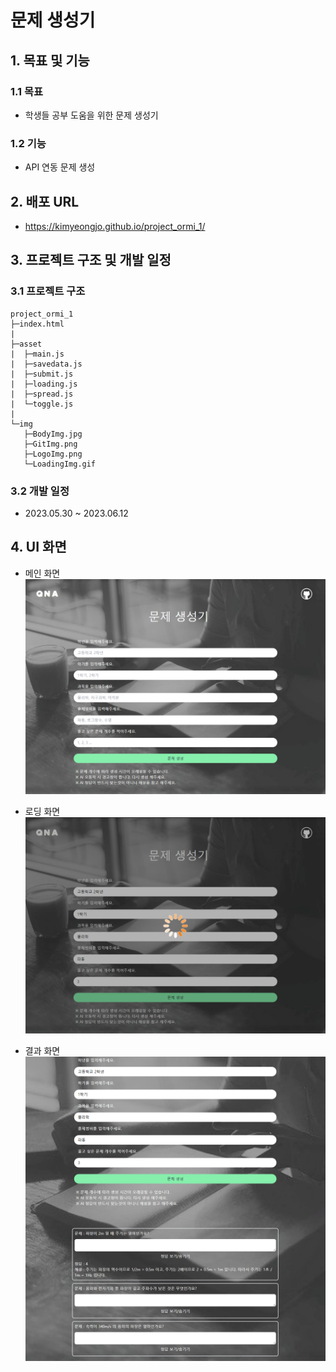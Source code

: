 # 문제 생성기

## 1. 목표 및 기능

### 1.1 목표
* 학생들 공부 도움을 위한 문제 생성기

### 1.2 기능
* API 연동 문제 생성

## 2. 배포 URL
* https://kimyeongjo.github.io/project_ormi_1/

## 3. 프로젝트 구조 및 개발 일정

### 3.1 프로젝트 구조
```
project_ormi_1
├─index.html
|
├─asset
|  ├─main.js
|  ├─savedata.js
|  ├─submit.js
|  ├─loading.js
|  ├─spread.js
|  └─toggle.js
|
└─img
   ├─BodyImg.jpg
   ├─GitImg.png
   ├─LogoImg.png
   └─LoadingImg.gif
```

### 3.2 개발 일정
* 2023.05.30 ~ 2023.06.12

## 4. UI 화면
* 메인 화면
![mainScreen](./dummy/readme_%EB%A9%94%EC%9D%B8%ED%99%94%EB%A9%B4.png)

* 로딩 화면
![loadingScreen](./dummy/readme_%EB%A1%9C%EB%94%A9%EC%B0%BD.png)

* 결과 화면
![resultScreen](./dummy//readme_%EA%B2%B0%EA%B3%BC%EC%B0%BD.png)